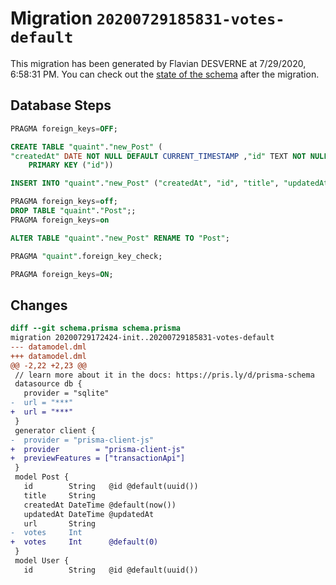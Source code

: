 # Migration `20200729185831-votes-default`

This migration has been generated by Flavian DESVERNE at 7/29/2020, 6:58:31 PM.
You can check out the [state of the schema](./schema.prisma) after the migration.

## Database Steps

```sql
PRAGMA foreign_keys=OFF;

CREATE TABLE "quaint"."new_Post" (
"createdAt" DATE NOT NULL DEFAULT CURRENT_TIMESTAMP ,"id" TEXT NOT NULL  ,"title" TEXT NOT NULL  ,"updatedAt" DATE NOT NULL  ,"url" TEXT NOT NULL  ,"votes" INTEGER NOT NULL DEFAULT 0 ,
    PRIMARY KEY ("id"))

INSERT INTO "quaint"."new_Post" ("createdAt", "id", "title", "updatedAt", "url", "votes") SELECT "createdAt", "id", "title", "updatedAt", "url", "votes" FROM "quaint"."Post"

PRAGMA foreign_keys=off;
DROP TABLE "quaint"."Post";;
PRAGMA foreign_keys=on

ALTER TABLE "quaint"."new_Post" RENAME TO "Post";

PRAGMA "quaint".foreign_key_check;

PRAGMA foreign_keys=ON;
```

## Changes

```diff
diff --git schema.prisma schema.prisma
migration 20200729172424-init..20200729185831-votes-default
--- datamodel.dml
+++ datamodel.dml
@@ -2,22 +2,23 @@
 // learn more about it in the docs: https://pris.ly/d/prisma-schema
 datasource db {
   provider = "sqlite"
-  url = "***"
+  url = "***"
 }
 generator client {
-  provider = "prisma-client-js"
+  provider        = "prisma-client-js"
+  previewFeatures = ["transactionApi"]
 }
 model Post {
   id        String   @id @default(uuid())
   title     String
   createdAt DateTime @default(now())
   updatedAt DateTime @updatedAt
   url       String
-  votes     Int
+  votes     Int      @default(0)
 }
 model User {
   id        String   @id @default(uuid())
```


